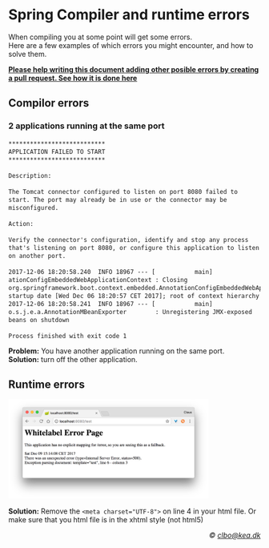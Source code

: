 # Spring Compiler and runtime errors

When compiling you at some point will get some errors.    
Here are a few examples of which errors you might encounter, and how to solve them.

**[Please help writing this document adding other posible errors by creating a pull request. See how it is done here](https://github.com/StudentsAdministration/git_pull_request/blob/master/README.md)**    

## Compilor errors
### 2 applications running at the same port

````    
***************************
APPLICATION FAILED TO START
***************************

Description:

The Tomcat connector configured to listen on port 8080 failed to start. The port may already be in use or the connector may be misconfigured.

Action:

Verify the connector's configuration, identify and stop any process that's listening on port 8080, or configure this application to listen on another port.

2017-12-06 18:20:58.240  INFO 18967 --- [           main] ationConfigEmbeddedWebApplicationContext : Closing org.springframework.boot.context.embedded.AnnotationConfigEmbeddedWebApplicationContext@13eb8acf: startup date [Wed Dec 06 18:20:57 CET 2017]; root of context hierarchy
2017-12-06 18:20:58.241  INFO 18967 --- [           main] o.s.j.e.a.AnnotationMBeanExporter        : Unregistering JMX-exposed beans on shutdown

Process finished with exit code 1

````    
**Problem:** You have another application running on the same port.    
**Solution:** turn off the other application.

## Runtime errors

<img src="/img/metatag_error.png" width="400px" />    

**Solution:** Remove the ````<meta charset="UTF-8">```` on line 4 in your html file. Or make sure that you html file is in the xhtml style (not html5) 



_<div align="right">&copy; clbo@kea.dk</div>_
